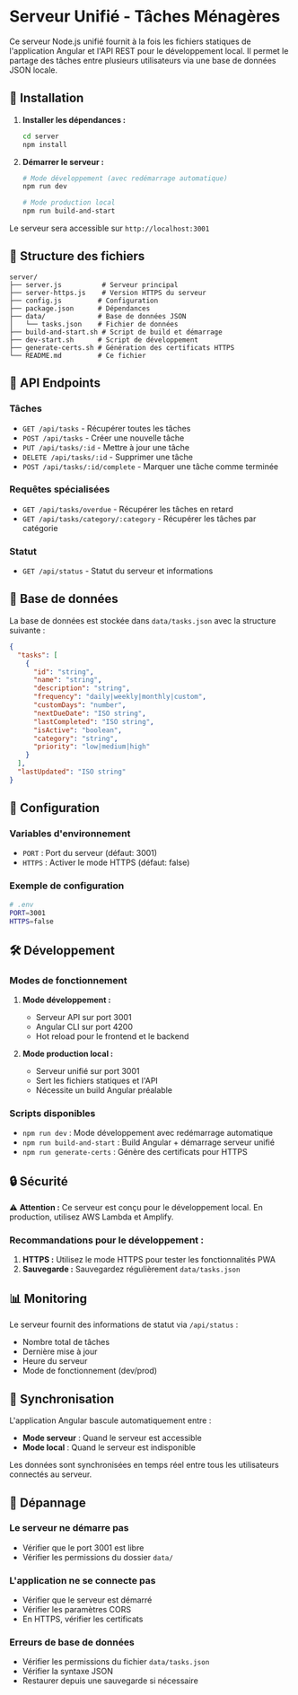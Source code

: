 # Serveur Unifié - Tâches Ménagères

Ce serveur Node.js unifié fournit à la fois les fichiers statiques de l'application Angular et l'API REST pour le développement local. Il permet le partage des tâches entre plusieurs utilisateurs via une base de données JSON locale.

## 🚀 Installation

1. **Installer les dépendances :**
   ```bash
   cd server
   npm install
   ```

2. **Démarrer le serveur :**
   ```bash
   # Mode développement (avec redémarrage automatique)
   npm run dev
   
   # Mode production local
   npm run build-and-start
   ```

Le serveur sera accessible sur `http://localhost:3001`

## 📁 Structure des fichiers

```
server/
├── server.js          # Serveur principal
├── server-https.js    # Version HTTPS du serveur
├── config.js         # Configuration
├── package.json      # Dépendances
├── data/             # Base de données JSON
│   └── tasks.json    # Fichier de données
├── build-and-start.sh # Script de build et démarrage
├── dev-start.sh      # Script de développement
├── generate-certs.sh # Génération des certificats HTTPS
└── README.md         # Ce fichier
```

## 🔌 API Endpoints

### Tâches

- `GET /api/tasks` - Récupérer toutes les tâches
- `POST /api/tasks` - Créer une nouvelle tâche
- `PUT /api/tasks/:id` - Mettre à jour une tâche
- `DELETE /api/tasks/:id` - Supprimer une tâche
- `POST /api/tasks/:id/complete` - Marquer une tâche comme terminée

### Requêtes spécialisées

- `GET /api/tasks/overdue` - Récupérer les tâches en retard
- `GET /api/tasks/category/:category` - Récupérer les tâches par catégorie

### Statut

- `GET /api/status` - Statut du serveur et informations

## 💾 Base de données

La base de données est stockée dans `data/tasks.json` avec la structure suivante :

```json
{
  "tasks": [
    {
      "id": "string",
      "name": "string",
      "description": "string",
      "frequency": "daily|weekly|monthly|custom",
      "customDays": "number",
      "nextDueDate": "ISO string",
      "lastCompleted": "ISO string",
      "isActive": "boolean",
      "category": "string",
      "priority": "low|medium|high"
    }
  ],
  "lastUpdated": "ISO string"
}
```

## 🔧 Configuration

### Variables d'environnement

- `PORT` : Port du serveur (défaut: 3001)
- `HTTPS` : Activer le mode HTTPS (défaut: false)

### Exemple de configuration

```bash
# .env
PORT=3001
HTTPS=false
```

## 🛠️ Développement

### Modes de fonctionnement

1. **Mode développement :**
   - Serveur API sur port 3001
   - Angular CLI sur port 4200
   - Hot reload pour le frontend et le backend

2. **Mode production local :**
   - Serveur unifié sur port 3001
   - Sert les fichiers statiques et l'API
   - Nécessite un build Angular préalable

### Scripts disponibles

- `npm run dev` : Mode développement avec redémarrage automatique
- `npm run build-and-start` : Build Angular + démarrage serveur unifié
- `npm run generate-certs` : Génère des certificats pour HTTPS

## 🔒 Sécurité

⚠️ **Attention :** Ce serveur est conçu pour le développement local. En production, utilisez AWS Lambda et Amplify.

### Recommandations pour le développement :

1. **HTTPS :** Utilisez le mode HTTPS pour tester les fonctionnalités PWA
2. **Sauvegarde :** Sauvegardez régulièrement `data/tasks.json`

## 📊 Monitoring

Le serveur fournit des informations de statut via `/api/status` :

- Nombre total de tâches
- Dernière mise à jour
- Heure du serveur
- Mode de fonctionnement (dev/prod)

## 🔄 Synchronisation

L'application Angular bascule automatiquement entre :
- **Mode serveur** : Quand le serveur est accessible
- **Mode local** : Quand le serveur est indisponible

Les données sont synchronisées en temps réel entre tous les utilisateurs connectés au serveur.

## 🚨 Dépannage

### Le serveur ne démarre pas
- Vérifier que le port 3001 est libre
- Vérifier les permissions du dossier `data/`

### L'application ne se connecte pas
- Vérifier que le serveur est démarré
- Vérifier les paramètres CORS
- En HTTPS, vérifier les certificats

### Erreurs de base de données
- Vérifier les permissions du fichier `data/tasks.json`
- Vérifier la syntaxe JSON
- Restaurer depuis une sauvegarde si nécessaire